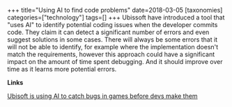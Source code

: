 +++
title="Using AI to find code problems"
date=2018-03-05
[taxonomies]
categories=["technology"]
tags=[]
+++
Ubissoft have introduced a tool that "uses AI" to identify potential coding issues when the developer commits code. They claim it can detect a significant number of errors and even suggest solutions in some cases. There will always be some errors that it will not be able to identify, for example where the implementation doesn't match the requirements, however this approach could have a significant impact on the amount of time spent debugging. And it should improve over time as it learns more potential errors.
<!-- more -->

__Links__

[Ubisoft is using AI to catch bugs in games before devs make them](http://www.wired.co.uk/article/ubisoft-commit-assist-ai)
